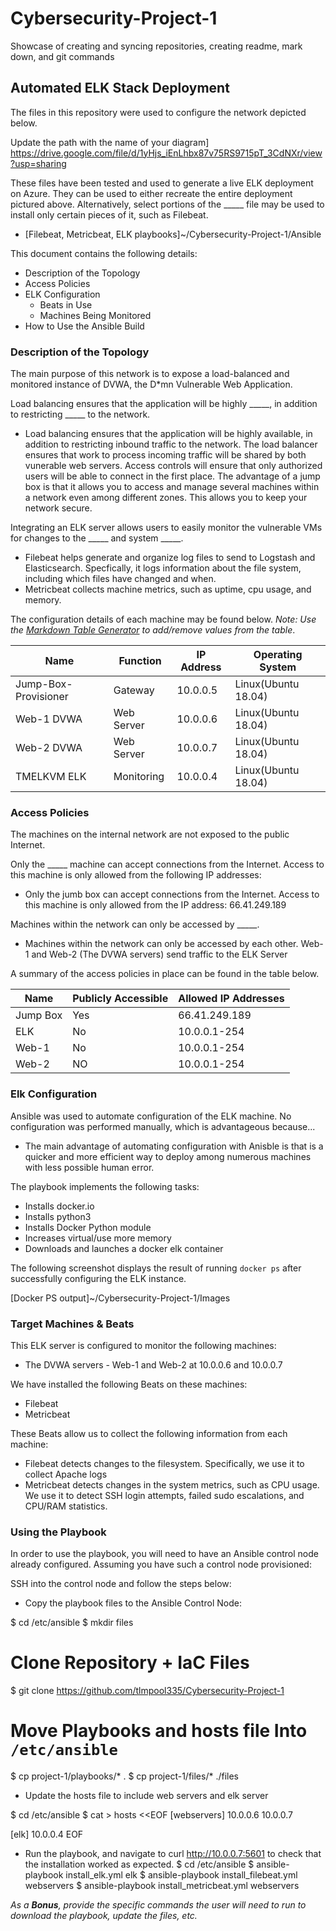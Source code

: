 # Cybersecurity-Project-1
Showcase of creating and syncing repositories, creating readme, mark down, and git commands
## Automated ELK Stack Deployment

The files in this repository were used to configure the network depicted below.

Update the path with the name of your diagram] https://drive.google.com/file/d/1yHjs_iEnLhbx87v75RS9715pT_3CdNXr/view?usp=sharing

These files have been tested and used to generate a live ELK deployment on Azure. They can be used to either recreate the entire deployment pictured above. Alternatively, select portions of the _____ file may be used to install only certain pieces of it, such as Filebeat.

  - [Filebeat, Metricbeat, ELK playbooks]~/Cybersecurity-Project-1/Ansible

This document contains the following details:
- Description of the Topology
- Access Policies
- ELK Configuration
  - Beats in Use
  - Machines Being Monitored
- How to Use the Ansible Build


### Description of the Topology

The main purpose of this network is to expose a load-balanced and monitored instance of DVWA, the D*mn Vulnerable Web Application.

Load balancing ensures that the application will be highly _____, in addition to restricting _____ to the network.
- Load balancing ensures that the application will be highly available, in addition to restricting inbound traffic to the network. The load balancer ensures that work to process incoming traffic will be shared by both vunerable web servers. Access controls will ensure that only authorized users will be able to connect in the first place. The advantage of a jump box is that it allows you to access and manage several machines within a network even among different zones. This allows you to keep your network secure. 

Integrating an ELK server allows users to easily monitor the vulnerable VMs for changes to the _____ and system _____.
- Filebeat helps generate and organize log files to send to Logstash and Elasticsearch. Specfically, it logs information about the file system, including which files have changed and when. 
- Metricbeat collects machine metrics, such as uptime, cpu usage, and memory. 

The configuration details of each machine may be found below.
_Note: Use the [Markdown Table Generator](http://www.tablesgenerator.com/markdown_tables) to add/remove values from the table_.

| Name                 | Function | IP Address | Operating System  |
|----------------------|----------|------------|------------------ |
| Jump-Box-Provisioner |Gateway   | 10.0.0.5   |Linux(Ubuntu 18.04)|           
| Web-1 DVWA           |Web Server| 10.0.0.6   |Linux(Ubuntu 18.04)|
| Web-2 DVWA           |Web Server| 10.0.0.7   |Linux(Ubuntu 18.04)|
| TMELKVM ELK          |Monitoring| 10.0.0.4   |Linux(Ubuntu 18.04)|

### Access Policies

The machines on the internal network are not exposed to the public Internet. 

Only the _____ machine can accept connections from the Internet. Access to this machine is only allowed from the following IP addresses:
- Only the jumb box can accept connections from the Internet. Access to this machine is only allowed from the IP address: 66.41.249.189

Machines within the network can only be accessed by _____.
- Machines within the network can only be accessed by each other. Web-1 and Web-2 (The DVWA servers) send traffic to the ELK Server

A summary of the access policies in place can be found in the table below.

| Name     | Publicly Accessible | Allowed IP Addresses |
|----------|---------------------|----------------------|
| Jump Box | Yes                 | 66.41.249.189        |
| ELK      | No                  | 10.0.0.1-254         |
| Web-1    | No                  | 10.0.0.1-254         |
| Web-2    | NO                  | 10.0.0.1-254         |
### Elk Configuration

Ansible was used to automate configuration of the ELK machine. No configuration was performed manually, which is advantageous because...
- The main advantage of automating configuration with Anisble is that is a quicker and more efficient way to deploy among numerous machines with less possible human error. 

The playbook implements the following tasks:
- Installs docker.io
- Installs python3
- Installs Docker Python module
- Increases virtual/use more memory
- Downloads and launches a docker elk container

The following screenshot displays the result of running `docker ps` after successfully configuring the ELK instance.

[Docker PS output]~/Cybersecurity-Project-1/Images

### Target Machines & Beats
This ELK server is configured to monitor the following machines:
- The DVWA servers - Web-1 and Web-2 at  10.0.0.6 and 10.0.0.7

We have installed the following Beats on these machines:
- Filebeat
- Metricbeat

These Beats allow us to collect the following information from each machine:
- Filebeat detects changes to the filesystem. Specifically, we use it to collect Apache logs
- Metricbeat detects changes in the system metrics, such as CPU usage. We use it to detect SSH login attempts, failed sudo escalations, and CPU/RAM statistics. 

### Using the Playbook
In order to use the playbook, you will need to have an Ansible control node already configured. Assuming you have such a control node provisioned: 

SSH into the control node and follow the steps below:
- Copy the playbook files to the Ansible Control Node:

$ cd /etc/ansible
$ mkdir files
# Clone Repository + IaC Files
$ git clone https://github.com/tlmpool335/Cybersecurity-Project-1
# Move Playbooks and hosts file Into `/etc/ansible`
$ cp project-1/playbooks/* .
$ cp project-1/files/* ./files

- Update the hosts file to include web servers and elk server

$ cd /etc/ansible
$ cat > hosts <<EOF
[webservers]
10.0.0.6
10.0.0.7

[elk]
10.0.0.4
EOF
- Run the playbook, and navigate to curl http://10.0.0.7:5601 to check that the installation worked as expected.
$ cd /etc/ansible
$ ansible-playbook install_elk.yml elk
$ ansible-playbook install_filebeat.yml webservers
$ ansible-playbook install_metricbeat.yml webservers

_As a **Bonus**, provide the specific commands the user will need to run to download the playbook, update the files, etc._
